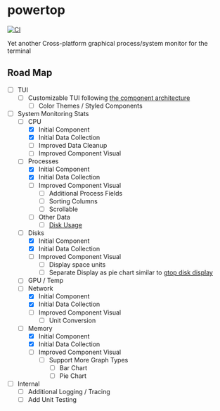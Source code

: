 # powertop

[![CI](https://github.com/jteer/powertop/workflows/CI/badge.svg)](https://github.com/jteer/powertop/actions/workflows/ci.yml/badge.svg?branch=main)


Yet another Cross-platform graphical process/system monitor for the terminal


## Road Map
- [ ] TUI
    - [ ] Customizable TUI following [the component architecture](https://ratatui.rs/concepts/application-patterns/component-architecture/)
        - [ ] Color Themes / Styled Components
- [ ] System Monitoring Stats
    - [ ] CPU
        - [x] Initial Component
        - [x] Initial Data Collection
        - [ ] Improved Data Cleanup
        - [ ] Improved Component Visual
    - [ ] Processes
        - [x] Initial Component
        - [x] Initial Data Collection
        - [ ] Improved Component Visual
            - [ ] Additional Process Fields
            - [ ] Sorting Columns
            - [ ] Scrollable
        - [ ] Other Data
            - [ ] [Disk Usage](https://docs.rs/sysinfo/0.30.12/sysinfo/struct.DiskUsage.html)
    - [ ] Disks
        - [x] Initial Component
        - [x] Initial Data Collection
        - [ ] Improved Component Visual
            - [ ] Display space units
            - [ ] Separate Display as pie chart similar to [gtop disk display](https://github.com/aksakalli/gtop/blob/master/README.md)
    - [ ] GPU / Temp
    - [ ] Network
        - [x] Initial Component
        - [x] Initial Data Collection
        - [ ] Improved Component Visual
            - [ ] Unit Conversion
    - [ ] Memory
        - [x] Initial Component
        - [x] Initial Data Collection
        - [ ] Improved Component Visual
            - [ ] Support More Graph Types
                - [ ] Bar Chart
                - [ ] Pie Chart
- [ ] Internal
    - [ ] Additional Logging / Tracing 
    - [ ] Add Unit Testing
